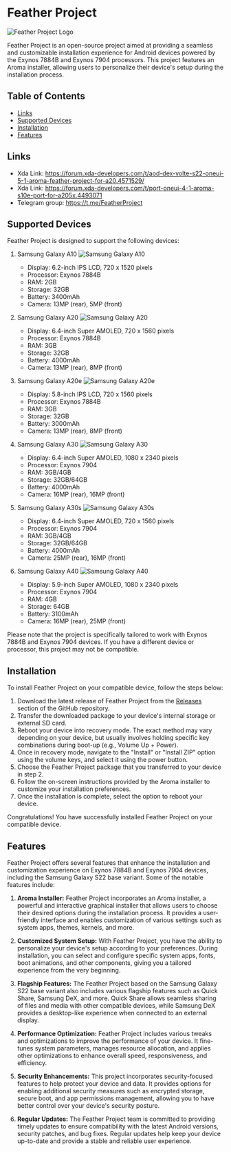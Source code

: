 # Feather Project

![Feather Project Logo](feather_logo.png)

Feather Project is an open-source project aimed at providing a seamless and customizable installation experience for Android devices powered by the Exynos 7884B and Exynos 7904 processors. This project features an Aroma installer, allowing users to personalize their device's setup during the installation process.

## Table of Contents
- [Links](#links)
- [Supported Devices](#supported-devices)
- [Installation](#installation)
- [Features](#features)

## Links
- Xda Link: https://forum.xda-developers.com/t/aod-dex-volte-s22-oneui-5-1-aroma-feather-project-for-a20.4571529/
- Xda Link: https://forum.xda-developers.com/t/port-oneui-4-1-aroma-s10e-port-for-a205x.4493071
- Telegram group: https://t.me/FeatherProject

## Supported Devices
Feather Project is designed to support the following devices:

1. Samsung Galaxy A10
   ![Samsung Galaxy A10](https://fdn2.gsmarena.com/vv/bigpic/samsung-galaxy-a10.jpg)
   - Display: 6.2-inch IPS LCD, 720 x 1520 pixels
   - Processor: Exynos 7884B
   - RAM: 2GB
   - Storage: 32GB
   - Battery: 3400mAh
   - Camera: 13MP (rear), 5MP (front)

2. Samsung Galaxy A20
   ![Samsung Galaxy A20](https://fdn2.gsmarena.com/vv/bigpic/samsung-galaxy-a20e.jpg)
   - Display: 6.4-inch Super AMOLED, 720 x 1560 pixels
   - Processor: Exynos 7884B
   - RAM: 3GB
   - Storage: 32GB
   - Battery: 4000mAh
   - Camera: 13MP (rear), 8MP (front)

3. Samsung Galaxy A20e
   ![Samsung Galaxy A20e](https://fdn2.gsmarena.com/vv/bigpic/samsung-galaxy-a20e.jpg)
   - Display: 5.8-inch IPS LCD, 720 x 1560 pixels
   - Processor: Exynos 7884B
   - RAM: 3GB
   - Storage: 32GB
   - Battery: 3000mAh
   - Camera: 13MP (rear), 8MP (front)

4. Samsung Galaxy A30
   ![Samsung Galaxy A30]([a30_logo.png](https://fdn2.gsmarena.com/vv/bigpic/samsung-galaxy-a30.jpg))
   - Display: 6.4-inch Super AMOLED, 1080 x 2340 pixels
   - Processor: Exynos 7904
   - RAM: 3GB/4GB
   - Storage: 32GB/64GB
   - Battery: 4000mAh
   - Camera: 16MP (rear), 16MP (front)

5. Samsung Galaxy A30s
   ![Samsung Galaxy A30s](https://fdn2.gsmarena.com/vv/bigpic/samsung-galaxy-a30s.jpg)
   - Display: 6.4-inch Super AMOLED, 720 x 1560 pixels
   - Processor: Exynos 7904
   - RAM: 3GB/4GB
   - Storage: 32GB/64GB
   - Battery: 4000mAh
   - Camera: 25MP (rear), 16MP (front)

6. Samsung Galaxy A40
   ![Samsung Galaxy A40](a40_logo.png)
   - Display: 5.9-inch Super AMOLED, 1080 x 2340 pixels
   - Processor: Exynos 7904
   - RAM: 4GB
   - Storage: 64GB
   - Battery: 3100mAh
   - Camera: 16MP (rear), 25MP (front)

Please note that the project is specifically tailored to work with Exynos 7884B and Exynos 7904 devices. If you have a different device or processor, this project may not be compatible.

## Installation
To install Feather Project on your compatible device, follow the steps below:

1. Download the latest release of Feather Project from the [Releases](https://github.com/yourusername/feather-project/releases) section of the GitHub repository.
2. Transfer the downloaded package to your device's internal storage or external SD card.
3. Reboot your device into recovery mode. The exact method may vary depending on your device, but usually involves holding specific key combinations during boot-up (e.g., Volume Up + Power).
4. Once in recovery mode, navigate to the "Install" or "Install ZIP" option using the volume keys, and select it using the power button.
5. Choose the Feather Project package that you transferred to your device in step 2.
6. Follow the on-screen instructions provided by the Aroma installer to customize your installation preferences.
7. Once the installation is complete, select the option to reboot your device.

Congratulations! You have successfully installed Feather Project on your compatible device.

## Features
Feather Project offers several features that enhance the installation and customization experience on Exynos 7884B and Exynos 7904 devices, including the Samsung Galaxy S22 base variant. Some of the notable features include:

1. **Aroma Installer:** Feather Project incorporates an Aroma installer, a powerful and interactive graphical installer that allows users to choose their desired options during the installation process. It provides a user-friendly interface and enables customization of various settings such as system apps, themes, kernels, and more.

2. **Customized System Setup:** With Feather Project, you have the ability to personalize your device's setup according to your preferences. During installation, you can select and configure specific system apps, fonts, boot animations, and other components, giving you a tailored experience from the very beginning.

3. **Flagship Features:** The Feather Project based on the Samsung Galaxy S22 base variant also includes various flagship features such as Quick Share, Samsung DeX, and more. Quick Share allows seamless sharing of files and media with other compatible devices, while Samsung DeX provides a desktop-like experience when connected to an external display.

4. **Performance Optimization:** Feather Project includes various tweaks and optimizations to improve the performance of your device. It fine-tunes system parameters, manages resource allocation, and applies other optimizations to enhance overall speed, responsiveness, and efficiency.

5. **Security Enhancements:** This project incorporates security-focused features to help protect your device and data. It provides options for enabling additional security measures such as encrypted storage, secure boot, and app permissions management, allowing you to have better control over your device's security posture.

6. **Regular Updates:** The Feather Project team is committed to providing timely updates to ensure compatibility with the latest Android versions, security patches, and bug fixes. Regular updates help keep your device up-to-date and provide a stable and reliable user experience.

